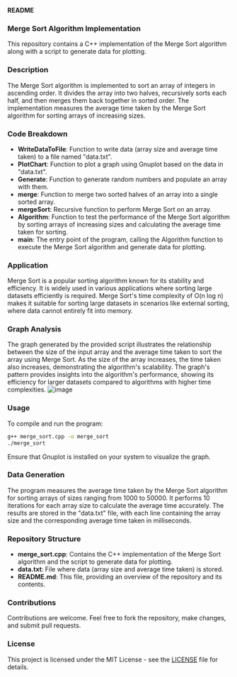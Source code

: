 **README**

### Merge Sort Algorithm Implementation

This repository contains a C++ implementation of the Merge Sort algorithm along with a script to generate data for plotting.

### Description

The Merge Sort algorithm is implemented to sort an array of integers in ascending order. It divides the array into two halves, recursively sorts each half, and then merges them back together in sorted order. The implementation measures the average time taken by the Merge Sort algorithm for sorting arrays of increasing sizes.

### Code Breakdown

- **WriteDataToFile**: Function to write data (array size and average time taken) to a file named "data.txt".
- **PlotChart**: Function to plot a graph using Gnuplot based on the data in "data.txt".
- **Generate**: Function to generate random numbers and populate an array with them.
- **merge**: Function to merge two sorted halves of an array into a single sorted array.
- **mergeSort**: Recursive function to perform Merge Sort on an array.
- **Algorithm**: Function to test the performance of the Merge Sort algorithm by sorting arrays of increasing sizes and calculating the average time taken for sorting.
- **main**: The entry point of the program, calling the Algorithm function to execute the Merge Sort algorithm and generate data for plotting.

### Application

Merge Sort is a popular sorting algorithm known for its stability and efficiency. It is widely used in various applications where sorting large datasets efficiently is required. Merge Sort's time complexity of O(n log n) makes it suitable for sorting large datasets in scenarios like external sorting, where data cannot entirely fit into memory.

### Graph Analysis

The graph generated by the provided script illustrates the relationship between the size of the input array and the average time taken to sort the array using Merge Sort. As the size of the array increases, the time taken also increases, demonstrating the algorithm's scalability. The graph's pattern provides insights into the algorithm's performance, showing its efficiency for larger datasets compared to algorithms with higher time complexities.
![image](https://github.com/ayushMishra464/Design-and-Analysis-of-Algorithms/assets/158063230/d13fb685-f21a-4105-b78c-d58c8b6c48f6)

### Usage

To compile and run the program:
```bash
g++ merge_sort.cpp -o merge_sort
./merge_sort
```
Ensure that Gnuplot is installed on your system to visualize the graph.

### Data Generation

The program measures the average time taken by the Merge Sort algorithm for sorting arrays of sizes ranging from 1000 to 50000. It performs 10 iterations for each array size to calculate the average time accurately. The results are stored in the "data.txt" file, with each line containing the array size and the corresponding average time taken in milliseconds.

### Repository Structure

- **merge_sort.cpp**: Contains the C++ implementation of the Merge Sort algorithm and the script to generate data for plotting.
- **data.txt**: File where data (array size and average time taken) is stored.
- **README.md**: This file, providing an overview of the repository and its contents.

### Contributions

Contributions are welcome. Feel free to fork the repository, make changes, and submit pull requests.

### License

This project is licensed under the MIT License - see the [LICENSE](LICENSE) file for details.
